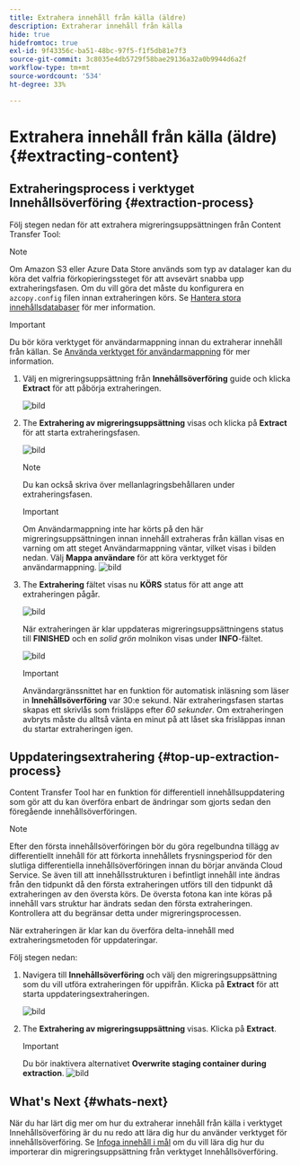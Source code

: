```yaml
---
title: Extrahera innehåll från källa (äldre)
description: Extraherar innehåll från källa
hide: true
hidefromtoc: true
exl-id: 9f43356c-ba51-48bc-97f5-f1f5db81e7f3
source-git-commit: 3c8035e4db5729f58bae29136a32a0b9944d6a2f
workflow-type: tm+mt
source-wordcount: '534'
ht-degree: 33%

---
```


# Extrahera innehåll från källa (äldre) {#extracting-content}

## Extraheringsprocess i verktyget Innehållsöverföring {#extraction-process}

Följ stegen nedan för att extrahera migreringsuppsättningen från Content Transfer Tool:
>[!NOTE]
>Om Amazon S3 eller Azure Data Store används som typ av datalager kan du köra det valfria förkopieringssteget för att avsevärt snabba upp extraheringsfasen. Om du vill göra det måste du konfigurera en `azcopy.config` filen innan extraheringen körs. Se [Hantera stora innehållsdatabaser](https://experienceleague.adobe.com/docs/experience-manager-cloud-service/content/migration-journey/cloud-migration/content-transfer-tool/handling-large-content-repositories.html?lang=en) för mer information.

>[!IMPORTANT]
>Du bör köra verktyget för användarmappning innan du extraherar innehåll från källan. Se [Använda verktyget för användarmappning](https://experienceleague.adobe.com/docs/experience-manager-cloud-service/content/migration-journey/cloud-migration/content-transfer-tool/legacy-user-mapping-tool/using-user-mapping-tool-legacy.html?lang=en) för mer information.

1. Välj en migreringsuppsättning från **Innehållsöverföring** guide och klicka **Extract** för att påbörja extraheringen.

   ![bild](/help/journey-migration/content-transfer-tool/assets-ctt/extraction-01.png)

1. The **Extrahering av migreringsuppsättning** visas och klicka på **Extract** för att starta extraheringsfasen.

   ![bild](/help/journey-migration/content-transfer-tool/assets-ctt/extraction-02.png)

   >[!NOTE]
   >Du kan också skriva över mellanlagringsbehållaren under extraheringsfasen.

   >[!IMPORTANT]
   >Om Användarmappning inte har körts på den här migreringsuppsättningen innan innehåll extraheras från källan visas en varning om att steget Användarmappning väntar, vilket visas i bilden nedan. Välj **Mappa användare** för att köra verktyget för användarmappning.
   >![bild](/help/journey-migration/content-transfer-tool/assets-ctt/user-mapping-extract.png)

1. The **Extrahering** fältet visas nu **KÖRS** status för att ange att extraheringen pågår.

   ![bild](/help/journey-migration/content-transfer-tool/assets-ctt/extraction-03.png)

   När extraheringen är klar uppdateras migreringsuppsättningens status till **FINISHED** och en *solid grön* molnikon visas under **INFO**-fältet.

   ![bild](/help/journey-migration/content-transfer-tool/assets-ctt/extraction-04.png)

   >[!IMPORTANT]
   >Användargränssnittet har en funktion för automatisk inläsning som läser in **Innehållsöverföring** var 30:e sekund.
   >När extraheringsfasen startas skapas ett skrivlås som frisläpps efter *60 sekunder*. Om extraheringen avbryts måste du alltså vänta en minut på att låset ska frisläppas innan du startar extraheringen igen.

## Uppdateringsextrahering {#top-up-extraction-process}

Content Transfer Tool har en funktion för differentiell innehållsuppdatering som gör att du kan överföra enbart de ändringar som gjorts sedan den föregående innehållsöverföringen.

>[!NOTE]
>Efter den första innehållsöverföringen bör du göra regelbundna tillägg av differentiellt innehåll för att förkorta innehållets frysningsperiod för den slutliga differentiella innehållsöverföringen innan du börjar använda Cloud Service.
>Se även till att innehållsstrukturen i befintligt innehåll inte ändras från den tidpunkt då den första extraheringen utförs till den tidpunkt då extraheringen av den översta körs. De översta fotona kan inte köras på innehåll vars struktur har ändrats sedan den första extraheringen. Kontrollera att du begränsar detta under migreringsprocessen.

När extraheringen är klar kan du överföra delta-innehåll med extraheringsmetoden för uppdateringar.

Följ stegen nedan:

1. Navigera till **Innehållsöverföring** och välj den migreringsuppsättning som du vill utföra extraheringen för uppifrån. Klicka på **Extract** för att starta uppdateringsextraheringen.

   ![bild](/help/journey-migration/content-transfer-tool/assets-ctt/extraction-05.png)

1. The **Extrahering av migreringsuppsättning** visas. Klicka på **Extract**.

   >[!IMPORTANT]
   >Du bör inaktivera alternativet **Overwrite staging container during extraction**.
   >![bild](/help/journey-migration/content-transfer-tool/assets-ctt/extraction-06.png)


## What&#39;s Next {#whats-next}

När du har lärt dig mer om hur du extraherar innehåll från källa i verktyget Innehållsöverföring är du nu redo att lära dig hur du använder verktyget för innehållsöverföring. Se [Infoga innehåll i mål](/help/journey-migration/content-transfer-tool/using-content-transfer-tool/ingesting-content.md) om du vill lära dig hur du importerar din migreringsuppsättning från verktyget Innehållsöverföring.
